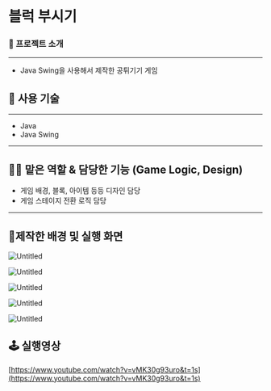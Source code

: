 # 블럭 부시기
### 🔎 프로젝트 소개

---

- Java Swing을 사용해서 제작한 공튀기기 게임

## 🔧 사용 기술

---

- Java
- Java Swing

---

## 🧑‍💻 맡은 역할 & 담당한 기능 (Game Logic, Design)

- 게임 배경, 블록, 아이템 등등 디자인 담당
- 게임 스테이지 전환 로직 담당

---

## 📱제작한 배경 및 실행 화면

![Untitled](https://s3-us-west-2.amazonaws.com/secure.notion-static.com/251dba58-45e8-4426-9012-8f09e7e8c28b/Untitled.png)

![Untitled](https://s3-us-west-2.amazonaws.com/secure.notion-static.com/97431296-9b13-494c-817f-db740ee7463e/Untitled.png)

![Untitled](https://s3-us-west-2.amazonaws.com/secure.notion-static.com/10cb8de7-781f-4e93-b837-5a2b1019f268/Untitled.png)

![Untitled](https://s3-us-west-2.amazonaws.com/secure.notion-static.com/b00f30b5-13de-4b16-ae96-1d426b4b108a/Untitled.png)

![Untitled](https://s3-us-west-2.amazonaws.com/secure.notion-static.com/0a328f7d-9ada-45ba-9f6f-6616e6c1c640/Untitled.png)

## 🕹️ 실행영상

[https://www.youtube.com/watch?v=vMK30g93uro&t=1s](https://www.youtube.com/watch?v=vMK30g93uro&t=1s)
